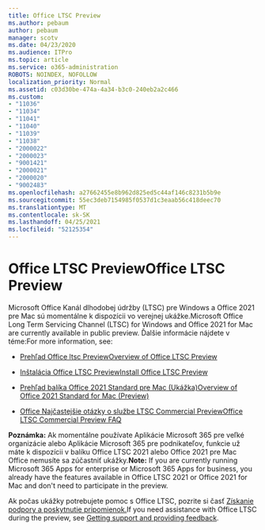 ```yaml
---
title: Office LTSC Preview
ms.author: pebaum
author: pebaum
manager: scotv
ms.date: 04/23/2020
ms.audience: ITPro
ms.topic: article
ms.service: o365-administration
ROBOTS: NOINDEX, NOFOLLOW
localization_priority: Normal
ms.assetid: c03d30be-474a-4a34-b3c0-240eb2a2c466
ms.custom:
- "11036"
- "11034"
- "11041"
- "11040"
- "11039"
- "11038"
- "2000022"
- "2000023"
- "9001421"
- "2000021"
- "2000020"
- "9002483"
ms.openlocfilehash: a27662455e8b962d825ed5c44af146c8231b5b9e
ms.sourcegitcommit: 55ec3deb7154985f0537d1c3eaab56c418deec70
ms.translationtype: MT
ms.contentlocale: sk-SK
ms.lasthandoff: 04/25/2021
ms.locfileid: "52125354"
---
```

# <a name="office-ltsc-preview"></a><span data-ttu-id="8c0a5-102">Office LTSC Preview</span><span class="sxs-lookup"><span data-stu-id="8c0a5-102">Office LTSC Preview</span></span>

<span data-ttu-id="8c0a5-103">Microsoft Office Kanál dlhodobej údržby (LTSC) pre Windows a Office 2021 pre Mac sú momentálne k dispozícii vo verejnej ukážke.</span><span class="sxs-lookup"><span data-stu-id="8c0a5-103">Microsoft Office Long Term Servicing Channel (LTSC) for Windows and Office 2021 for Mac are currently available in public preview.</span></span> <span data-ttu-id="8c0a5-104">Ďalšie informácie nájdete v téme:</span><span class="sxs-lookup"><span data-stu-id="8c0a5-104">For more information, see:</span></span>

- [<span data-ttu-id="8c0a5-105">Prehľad Office ltsc Preview</span><span class="sxs-lookup"><span data-stu-id="8c0a5-105">Overview of Office LTSC Preview</span></span>](https://docs.microsoft.com/deployoffice/office2021/overview-ltsc-preview)

- [<span data-ttu-id="8c0a5-106">Inštalácia Office LTSC Preview</span><span class="sxs-lookup"><span data-stu-id="8c0a5-106">Install Office LTSC Preview</span></span>](https://docs.microsoft.com/deployoffice/office2021/install-ltsc-preview)

- [<span data-ttu-id="8c0a5-107">Prehľad balíka Office 2021 Standard pre Mac (Ukážka)</span><span class="sxs-lookup"><span data-stu-id="8c0a5-107">Overview of Office 2021 Standard for Mac (Preview)</span></span>](https://docs.microsoft.com/deployoffice/office2021/overview-mac-preview)

- [<span data-ttu-id="8c0a5-108">Office Najčastejšie otázky o službe LTSC Commercial Preview</span><span class="sxs-lookup"><span data-stu-id="8c0a5-108">Office LTSC Commercial Preview FAQ</span></span>](https://answers.microsoft.com/msoffice/forum/all/office-ltsc-commercial-preview-faq/0fcf5976-f87f-4be1-81af-9f6d6141bc3a)  

<span data-ttu-id="8c0a5-109">**Poznámka:** Ak momentálne používate Aplikácie Microsoft 365 pre veľké organizácie alebo Aplikácie Microsoft 365 pre podnikateľov, funkcie už máte k dispozícii v balíku Office LTSC 2021 alebo Office 2021 pre Mac Office nemusíte sa zúčastniť ukážky.</span><span class="sxs-lookup"><span data-stu-id="8c0a5-109">**Note:** If you are currently running Microsoft 365 Apps for enterprise or Microsoft 365 Apps for business, you already have the features available in Office LTSC 2021 or Office 2021 for Mac and don't need to participate in the preview.</span></span>

<span data-ttu-id="8c0a5-110">Ak počas ukážky potrebujete pomoc s Office LTSC, pozrite si časť [Získanie podpory a poskytnutie pripomienok.](https://docs.microsoft.com/deployoffice/office2021/install-ltsc-preview#getting-support-and-providing-feedback)</span><span class="sxs-lookup"><span data-stu-id="8c0a5-110">If you need assistance with Office LTSC during the preview, see [Getting support and providing feedback](https://docs.microsoft.com/deployoffice/office2021/install-ltsc-preview#getting-support-and-providing-feedback).</span></span>
